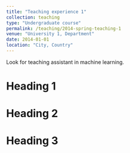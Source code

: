 ```yaml
---
title: "Teaching experience 1"
collection: teaching
type: "Undergraduate course"
permalink: /teaching/2014-spring-teaching-1
venue: "University 1, Department"
date: 2014-01-01
location: "City, Country"
---
```


Look for teaching assistant in machine learning.

Heading 1
======

Heading 2
======

Heading 3
======